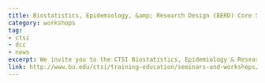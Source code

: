 ```yaml
---
title: Biostatistics, Epidemiology, &amp; Research Design (BERD) Core Seminar 
category: workshops
tag: 
- ctsi
- dcc
- news
excerpt: We invite you to the CTSI Biostatistics, Epidemiology & Research Design (BERD) core seminars. Each month, the CTSI will introduce its faculty, clinicians, staff, and affiliates of the CTSI and engage in discussions geared specifically towards you, the BU research community. Join us and learn how the CTSI can help you.
link: http://www.bu.edu/ctsi/training-education/seminars-and-workshops/biostatistics-epidemiology-research-design-berd-core-seminars/
---
```

